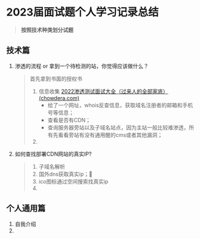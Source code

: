 # 2023届面试题个人学习记录总结

> **按照技术种类划分试题**

## 技术篇

1. 渗透的流程 or 拿到一个待检测的站，你觉得应该做什么？

   > 首先拿到书面的授权书
   >
   > 1. 信息收集 [2022渗透测试面试大全（过来人的全部家底） (chowdera.com)](https://chowdera.com/2022/122/202205022132180805.html#渗透测试流程)
   >    + 给了一个网址，whois反查信息，获取域名注册者的邮箱和手机号等信息；
   >    + 查看是否有CDN；
   >    + 查询服务器旁站以及子域名站点，因为主站一般比较难渗透，所有先看看旁站有没有通用醒的cms或者其他漏洞；
   > 2. 

2. 如何查找部署CDN网站的真实IP?

   > 1. 子域名解析
   > 2. 国外dns获取真实ip；🚩
   > 3. ico图标通过空间搜索找真实ip
   > 4. 







## 个人通用篇

1. 自我介绍
2. 